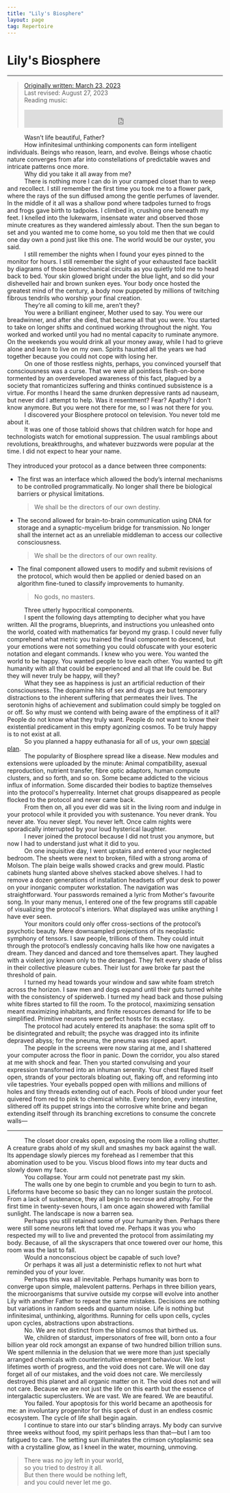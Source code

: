 ```yaml
---
title: "Lily's Biosphere"
layout: page
tag: Repertoire
---
```


# Lily's Biosphere

---

<style>
  p:not(blockquote > p) {
    text-indent: 40px;
    margin: 0;
  }
  footer {
    display: none;
  }
</style>

> [Originally written: March 23, 2023](/assets/media/lilys-biosphere-original.txt)  
> Last revised: August 27, 2023 <br />
> Reading music:
>
> <iframe style="border: 0; width: 100%; height: 42px;" src="https://bandcamp.com/EmbeddedPlayer/album=4266696895/size=small/bgcol=333333/linkcol=c990ff/transparent=true/" seamless><a href="https://bvdub.bandcamp.com/album/we-were-the-sun">We Were the Sun by bvdub | Brock Van Wey</a></iframe>

<script>console.log("If the bandcamp embed doesn't play, try unblocking autoplay for this site.")</script>

Wasn’t life beautiful, Father?

How infinitesimal unthinking components can form intelligent individuals. Beings who reason, learn, and evolve. Beings whose chaotic nature converges from afar into constellations of predictable waves and intricate patterns once more.

Why did you take it all away from me?

There is nothing more I can do in your cramped closet than to weep and recollect. I still remember the first time you took me to a flower park, where the rays of the sun diffused among the gentle perfumes of lavender. In the middle of it all was a shallow pond where tadpoles turned to frogs and frogs gave birth to tadpoles. I climbed in, crushing one beneath my feet. I knelled into the lukewarm, insensate water and observed those minute creatures as they wandered aimlessly about. Then the sun began to set and you wanted me to come home, so you told me then that we could one day own a pond just like this one. The world would be our oyster, you said.

I still remember the nights when I found your eyes pinned to the monitor for hours. I still remember the sight of your exhausted face backlit by diagrams of those biomechanical circuits as you quietly told me to head back to bed. Your skin glowed bright under the blue light, and so did your dishevelled hair and brown sunken eyes. Your body once hosted the greatest mind of the century, a body now puppeted by millions of twitching fibrous tendrils who worship your final creation.

They’re all coming to kill me, aren’t they?

You were a brilliant engineer, Mother used to say. You were our breadwinner, and after she died, that became all that you were. You started to take on longer shifts and continued working throughout the night. You worked and worked until you had no mental capacity to ruminate anymore. On the weekends you would drink all your money away, while I had to grieve alone and learn to live on my own. Spirits haunted all the years we had together because you could not cope with losing her.

On one of those restless nights, perhaps, you convinced yourself that consciousness was a curse. That we were all pointless flesh-on-bone tormented by an overdeveloped awareness of this fact, plagued by a society that romanticizes suffering and thinks continued subsistence is a virtue. For months I heard the same drunken depressive rants ad nauseam, but never did I attempt to help. Was it resentment? Fear? Apathy? I don’t know anymore. But you were not there for me, so I was not there for you.

I discovered your Biosphere protocol on television. You never told me about it.

It was one of those tabloid shows that children watch for hope and technologists watch for emotional suppression. The usual ramblings about revolutions, breakthroughs, and whatever buzzwords were popular at the time. I did not expect to hear your name.<br /><br /> They introduced your protocol as a dance between three components:

- The first was an interface which allowed the body’s internal mechanisms to be controlled programmatically. No longer shall there be biological barriers or physical limitations.
  > We shall be the directors of our own destiny.
- The second allowed for brain-to-brain communication using DNA for storage and a synaptic-mycelium bridge for transmission. No longer shall the internet act as an unreliable middleman to access our collective consciousness.
  > We shall be the directors of our own reality.
- The final component allowed users to modify and submit revisions of the protocol, which would then be applied or denied based on an algorithm fine-tuned to classify improvements to humanity.
  > No gods, no masters.

Three utterly hypocritical components.

I spent the following days attempting to decipher what you have written. All the programs, blueprints, and instructions you unleashed onto the world, coated with mathematics far beyond my grasp. I could never fully comprehend what metric you trained the final component to descend, but your emotions were not something you could obfuscate with your esoteric notation and elegant commands. I knew who you were. You wanted the world to be happy. You wanted people to love each other. You wanted to gift humanity with all that could be experienced and all that life could be. But they will never truly be happy, will they?

What they see as happiness is just an artificial reduction of their consciousness. The dopamine hits of sex and drugs are but temporary distractions to the inherent suffering that permeates their lives. The serotonin highs of achievement and sublimation could simply be toggled on or off. So why must we contend with being aware of the emptiness of it all? People do not know what they truly want. People do not want to know their existential predicament in this empty agonizing cosmos. To be truly happy is to not exist at all.

So you planned a happy euthanasia for all of us, your own [special plan](https://www.youtube.com/watch?v=lxZpEFJhO6k).

The popularity of Biosphere spread like a disease. New modules and extensions were uploaded by the minute: Animal compatibility, asexual reproduction, nutrient transfer, fibre optic adaptors, human compute clusters, and so forth, and so on. Some became addicted to the vicious influx of information. Some discarded their bodies to baptize themselves into the protocol's hyperreality. Internet chat groups disappeared as people flocked to the protocol and never came back.

From then on, all you ever did was sit in the living room and indulge in your protocol while it provided you with sustenance. You never drank. You never ate. You never slept. You never left. Once calm nights were sporadically interrupted by your loud hysterical laughter.

I never joined the protocol because I did not trust you anymore, but now I had to understand just what it did to you.

On one inquisitive day, I went upstairs and entered your neglected bedroom. The sheets were next to broken, filled with a strong aroma of Molson. The plain beige walls showed cracks and grew mould. Plastic cabinets hung slanted above shelves stacked above shelves. I had to remove a dozen generations of installation headsets off your desk to power on your inorganic computer workstation. The navigation was straightforward. Your passwords remained a lyric from Mother's favourite song. In your many menus, I entered one of the few programs still capable of visualizing the protocol's interiors. What displayed was unlike anything I have ever seen.

Your monitors could only offer cross-sections of the protocol’s psychotic beauty. Mere downsampled projections of its neoplastic symphony of tensors. I saw people, trillions of them. They could intuit through the protocol’s endlessly concaving halls like how one navigates a dream. They danced and danced and tore themselves apart. They laughed with a violent joy known only to the deranged. They felt every shade of bliss in their collective pleasure cubes. Their lust for awe broke far past the threshold of pain.

I turned my head towards your window and saw white foam stretch across the horizon. I saw men and dogs expand until their guts turned white with the consistency of spiderweb. I turned my head back and those pulsing white fibres started to fill the room. To the protocol, maximizing sensation meant maximizing inhabitants, and finite resources demand for life to be simplified. Primitive neurons were perfect hosts for its ecstasy.

The protocol had acutely entered its anaphase: the soma split off to be disintegrated and rebuilt; the psyche was dragged into its infinite depraved abyss; for the pneuma, the pneuma was ripped apart.

The people in the screens were now staring at me, and I shattered your computer across the floor in panic. Down the corridor, you also stared at me with shock and fear. Then you started convulsing and your expression transformed into an inhuman serenity. Your chest flayed itself open, strands of your pectorals bloating out, flaking off, and reforming into vile tapestries. Your eyeballs popped open with millions and millions of holes and tiny threads extending out of each. Pools of blood under your feet quivered from red to pink to chemical white. Every tendon, every intestine, slithered off its puppet strings into the corrosive white brine and began extending itself through its branching excretions to consume the concrete walls—

---

The closet door creaks open, exposing the room like a rolling shutter. A creature grabs ahold of my skull and smashes my back against the wall. Its appendage slowly pierces my forehead as I remember that this abomination used to be you. Viscus blood flows into my tear ducts and slowly down my face.

You collapse. Your arm could not penetrate past my skin.

The walls one by one begin to crumble and you begin to turn to ash. Lifeforms have become so basic they can no longer sustain the protocol. From a lack of sustenance, they all begin to necrose and atrophy. For the first time in twenty-seven hours, I am once again showered with familial sunlight. The landscape is now a barren sea.

Perhaps you still retained some of your humanity then. Perhaps there were still some neurons left that loved me. Perhaps it was you who respected my will to live and prevented the protocol from assimilating my body. Because, of all the skyscrapers that once towered over our home, this room was the last to fall.

Would a nonconscious object be capable of such love?

Or perhaps it was all just a deterministic reflex to not hurt what reminded you of your lover.

Perhaps this was all inevitable. Perhaps humanity was born to converge upon simple, malevolent patterns. Perhaps in three billion years, the microorganisms that survive outside my corpse will evolve into another Lily with another Father to repeat the same mistakes. Decisions are nothing but variations in random seeds and quantum noise. Life is nothing but infinitesimal, unthinking, algorithms. Running for cells upon cells, cycles upon cycles, abstractions upon abstractions.

No. We are not distinct from the blind cosmos that birthed us.

We, children of stardust, impersonators of free will, born onto a four billion year old rock amongst an expanse of two hundred billion trillion suns. We spent millennia in the delusion that we were more than just specially arranged chemicals with counterintuitive emergent behaviour. We lost lifetimes worth of progress, and the void does not care. We will one day forget all of our mistakes, and the void does not care. We mercilessly destroyed this planet and all organic matter on it. The void does not and will not care. Because we are not just the life on this earth but the essence of intergalactic superclusters. We are vast. We are feared. We are beautiful.

You failed. Your apoptosis for this world became an apotheosis for me: an involuntary progenitor for this speck of dust in an endless cosmic ecosystem. The cycle of life shall begin again.

I continue to stare into our star's blinding arrays. My body can survive three weeks without food, my spirit perhaps less than that—but I am too fatigued to care. The setting sun illuminates the crimson cytoplasmic sea with a crystalline glow, as I kneel in the water, mourning, unmoving.

> There was no joy left in your world, <br />
> so you tried to destroy it all. <br />
> But then there would be nothing left, <br />
> and you could never let me go.<br />

